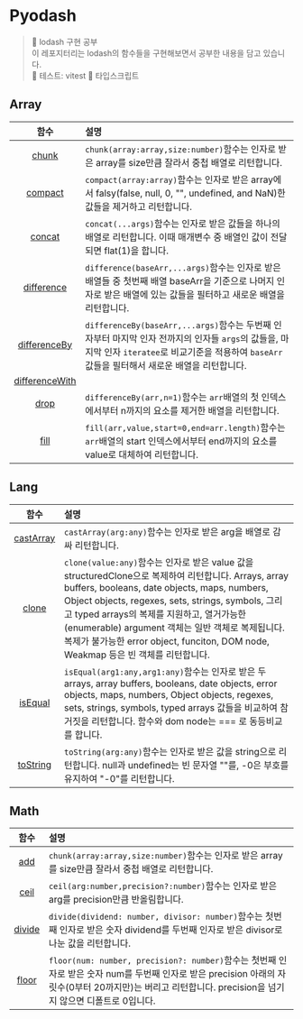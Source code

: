# Pyodash

> 👟 lodash 구현 공부<br/>
> 이 레포지터리는 lodash의 함수들을 구현해보면서 공부한 내용을 담고 있습니다.<br/>
> 🧪 테스트: vitest
> 🐥 타입스크립트

## Array

|                                        함수                                         | 설명                                                                                                                                                                                               |
| :---------------------------------------------------------------------------------: | :------------------------------------------------------------------------------------------------------------------------------------------------------------------------------------------------- |
|          [chunk](https://github.com/Pyotato/Pyodash/tree/main/Array/chunk)          | `chunk(array:array,size:number)`함수는 인자로 받은 array를 size만큼 잘라서 중첩 배열로 리턴합니다.                                                                                                 |
|        [compact](https://github.com/Pyotato/Pyodash/tree/main/Array/compact)        | `compact(array:array)`함수는 인자로 받은 array에서 falsy(false, null, 0, "", undefined, and NaN)한 값들을 제거하고 리턴합니다.                                                                     |
|         [concat](https://github.com/Pyotato/Pyodash/tree/main/Array/concat)         | `concat(...args)`함수는 인자로 받은 값들을 하나의 배열로 리턴합니다. 이때 매개변수 중 배열인 값이 전달되면 flat(1)을 합니다.                                                                       |
|     [difference](https://github.com/Pyotato/Pyodash/tree/main/Array/difference)     | `difference(baseArr,...args)`함수는 인자로 받은 배열들 중 첫번째 배열 baseArr을 기준으로 나머지 인자로 받은 배열에 있는 값들을 필터하고 새로운 배열을 리턴합니다.                                  |
|   [differenceBy](https://github.com/Pyotato/Pyodash/tree/main/Array/differenceBy)   | `differenceBy(baseArr,...args)`함수는 두번째 인자부터 마지막 인자 전까지의 인자들 `args`의 값들을, 마지막 인자 `iteratee`로 비교기준을 적용하여 `baseArr`값들을 필터해서 새로운 배열을 리턴합니다. |
| [differenceWith](https://github.com/Pyotato/Pyodash/tree/main/Array/differenceWith) |                                                                                                                                                                                                    |
|           [drop](https://github.com/Pyotato/Pyodash/tree/main/Array/drop)           | `differenceBy(arr,n=1)`함수는 `arr`배열의 첫 인덱스에서부터 n까지의 요소를 제거한 배열을 리턴합니다.                                                                                               |
|           [fill](https://github.com/Pyotato/Pyodash/tree/main/Array/fill)           | `fill(arr,value,start=0,end=arr.length)`함수는 `arr`배열의 start 인덱스에서부터 end까지의 요소를 value로 대체하여 리턴합니다.                                                                      |

## Lang

|                                   함수                                   | 설명                                                                                                                                                                                                                                                                                                                                                                                               |
| :----------------------------------------------------------------------: | :------------------------------------------------------------------------------------------------------------------------------------------------------------------------------------------------------------------------------------------------------------------------------------------------------------------------------------------------------------------------------------------------- |
| [castArray](https://github.com/Pyotato/Pyodash/tree/main/Lang/castArray) | `castArray(arg:any)`함수는 인자로 받은 arg을 배열로 감싸 리턴합니다.                                                                                                                                                                                                                                                                                                                               |
|     [clone](https://github.com/Pyotato/Pyodash/tree/main/Lang/clone)     | `clone(value:any)`함수는 인자로 받은 value 값을 structuredClone으로 복제하여 리턴합니다. Arrays, array buffers, booleans, date objects, maps, numbers, Object objects, regexes, sets, strings, symbols, 그리고 typed arrays의 복제를 지원하고, 열거가능한(enumerable) argument 객체는 일반 객체로 복제됩니다. 복제가 불가능한 error object, funciton, DOM node, Weakmap 등은 빈 객체를 리턴합니다. |
|   [isEqual](https://github.com/Pyotato/Pyodash/tree/main/Lang/isEqual)   | `isEqual(arg1:any,arg1:any)`함수는 인자로 받은 두 arrays, array buffers, booleans, date objects, error objects, maps, numbers, Object objects, regexes, sets, strings, symbols, typed arrays 값들을 비교하여 참거짓을 리턴합니다. 함수와 dom node는 === 로 동등비교를 합니다.                                                                                                                      |
|  [toString](https://github.com/Pyotato/Pyodash/tree/main/Lang/toString)  | `toString(arg:any)`함수는 인자로 받은 값을 string으로 리턴합니다. null과 undefined는 빈 문자열 ""를, -0은 부호를 유지하여 "-0"를 리턴합니다.                                                                                                                                                                                                                                                       |

## Math

|                               함수                               | 설명                                                                                                                                                                                                     |
| :--------------------------------------------------------------: | :------------------------------------------------------------------------------------------------------------------------------------------------------------------------------------------------------- |
|   [add](https://github.com/Pyotato/Pyodash/tree/main/Math/add)   | `chunk(array:array,size:number)`함수는 인자로 받은 array를 size만큼 잘라서 중첩 배열로 리턴합니다.                                                                                                       |
|  [ceil](https://github.com/Pyotato/Pyodash/tree/main/Math/ceil)  | `ceil(arg:number,precision?:number)`함수는 인자로 받은 arg를 precision만큼 반올림합니다.                                                                                                                 |
| [divide](https://github.com/Pyotato/Pyodash/tree/main/Math/ceil) | `divide(dividend: number, divisor: number)`함수는 첫번째 인자로 받은 숫자 dividend를 두번째 인자로 받은 divisor로 나눈 값을 리턴합니다.                                                                  |
| [floor](https://github.com/Pyotato/Pyodash/tree/main/Math/floor) | `floor(num: number, precision?: number)`함수는 첫번째 인자로 받은 숫자 num를 두번째 인자로 받은 precision 아래의 자릿수(0부터 20까지만)는 버리고 리턴합니다. precision을 넘기지 않으면 디폴트로 0입니다. |
